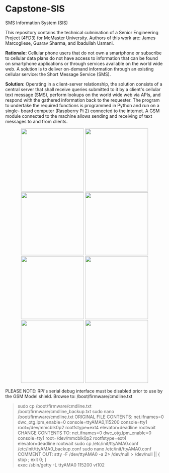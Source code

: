 # Capstone-SIS
SMS Information System (SIS)

This repository contains the technical culmination of a Senior Engineering Project (4FD3) for McMaster University.
Authors of this work are: James Marcogliese, Guarav Sharma, and Ibadullah Usmani.

**Rationale:** Cellular phone users that do not own a smartphone or subscribe to cellular data plans do not
have access to information that can be found on smartphone applications or through services
available on the world wide web. A solution is to deliver on-demand information through an existing cellular 
service: the Short Message Service (SMS).

**Solution:** Operating in a client-server relationship, the solution consists of a central server that shall
receive queries submitted to it by a client's cellular text message (SMS), perform lookups on the
world wide web via APIs, and respond with the gathered information back to the requester. The
program to undertake the required functions is programmed in Python and run on a single-
board computer (Raspberry Pi 2) connected to the internet. A GSM module connected to the machine allows
sending and receiving of text messages to and from clients.

<p align="center">
  <img src="https://cloud.githubusercontent.com/assets/19783321/24681842/ecded3d6-1964-11e7-9713-67a1730d4521.png" width="200"/>
  <img src="https://cloud.githubusercontent.com/assets/19783321/24681843/ece0cd08-1964-11e7-9a3d-c1715ff794dc.png" width="200"/>
  
  <img src="https://cloud.githubusercontent.com/assets/19783321/24681844/ece1d342-1964-11e7-96ea-951d66bec832.png" width="200"/>
  <img src="https://cloud.githubusercontent.com/assets/19783321/24681845/ece289f4-1964-11e7-9f12-a5beecd7e517.png" width="200"/>
  
  <img src="https://cloud.githubusercontent.com/assets/19783321/24681846/ece6064c-1964-11e7-8bc8-9807a6fe81bb.png" width="200"/>
  <img src="https://cloud.githubusercontent.com/assets/19783321/24681847/ece7bf1e-1964-11e7-97d2-255183399591.png" width="200"/>
  
  <img src="https://cloud.githubusercontent.com/assets/19783321/24681848/ecec11ae-1964-11e7-95e8-528f8d32cb9e.png" width="200"/>
  <img src="https://cloud.githubusercontent.com/assets/19783321/24681849/ececd7ba-1964-11e7-9634-5d654513e20b.png" width="200"/>
</p>

PLEASE NOTE: RPi's serial debug interface must be disabled prior to use by the GSM Model shield.
Browse to: /boot/firmware/cmdline.txt
  > sudo cp /boot/firmware/cmdline.txt /boot/firmware/cmdline_backup.txt
  > sudo nano /boot/firmware/cmdline.txt
ORIGINAL FILE CONTENTS: 
net.ifnames=0 dwc_otg.lpm_enable=0 console=ttyAMA0,115200 console=tty1 root=/dev/mmcblk0p2 rootfstype=ext4 elevator=deadline rootwait
CHANGE CONTENTS TO:
net.ifnames=0 dwc_otg.lpm_enable=0 console=tty1 root=/dev/mmcblk0p2 rootfstype=ext4 elevator=deadline rootwait
  > sudo cp /etc/init/ttyAMA0.conf /etc/init/ttyAMA0_backup.conf
  > sudo nano /etc/init/ttyAMA0.conf
COMMENT OUT:
stty -F /dev/ttyAMA0 -a 2> /dev/null > /dev/null || { stop ; exit 0; } 			
exec /sbin/getty -L ttyAMA0 115200 vt102
